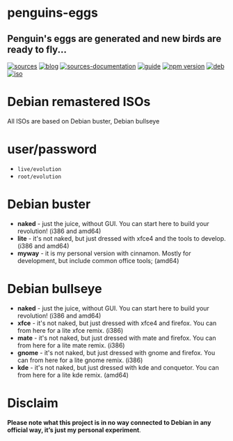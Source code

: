 penguins-eggs
=============

## Penguin&#39;s eggs are generated and new birds are ready to fly...
[![sources](https://img.shields.io/badge/github-sources-blue)](https://github.com/pieroproietti/penguins-eggs)
[![blog](https://img.shields.io/badge/blog-penguin's%20eggs-blue)](https://penguins-eggs.net)
[![sources-documentation](https://img.shields.io/badge/sources-documentation-blue)](https://penguins-eggs.net/sources-documentation/index.html)
[![guide](https://img.shields.io/badge/guide-penguin's%20eggs-blue)](https://penguins-eggs.net/book/)
[![npm version](https://img.shields.io/npm/v/penguins-eggs.svg)](https://npmjs.org/package/penguins-eggs)
[![deb](https://img.shields.io/badge/deb-packages-orange)](https://sourceforge.net/projects/penguins-eggs/files/packages-deb)
[![iso](https://img.shields.io/badge/iso-images-orange)](https://sourceforge.net/projects/penguins-eggs/files/iso)

# Debian remastered ISOs

All ISOs are based on Debian buster, Debian bullseye

# user/password
* ```live/evolution```
* ```root/evolution```

# Debian buster 

* **naked** - just the juice, without GUI. You can start here to build your revolution! (i386 and amd64)
* **lite** - it's not naked, but just dressed with xfce4 and the tools to develop. (i386 and amd64)
* **myway**  - it is my personal version with cinnamon. Mostly for development, but include common office tools; (amd64)

# Debian bullseye

* **naked** - just the juice, without GUI. You can start here to build your revolution! (i386 and amd64)
* **xfce** - it's not naked, but just dressed with xfce4 and firefox. You can from here for a lite xfce remix. (i386)
* **mate** - it's not naked, but just dressed with mate and firefox.  You can from here for a lite mate remix. (i386)
* **gnome** - it's not naked, but just dressed with gnome and firefox. You can from here for a lite gnome remix. (i386)
* **kde** - it's not naked, but just dressed with kde and conquetor. You can from here for a lite kde remix. (amd64)

# Disclaim
__Please note what this project is in no way connected to Debian in any official way, it’s just my personal experiment__.


